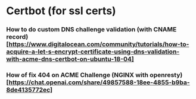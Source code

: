 # Certbot (for ssl certs)
### How to do custom DNS challenge validation (with CNAME record) [https://www.digitalocean.com/community/tutorials/how-to-acquire-a-let-s-encrypt-certificate-using-dns-validation-with-acme-dns-certbot-on-ubuntu-18-04]

### How of fix 404 on ACME Challenge (NGINX with openresty) [https://chat.openai.com/share/49857588-18ee-4855-b9ba-8de4135772ec]
